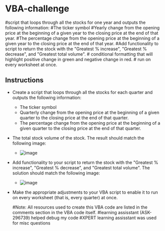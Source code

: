 # VBA-challenge
#script that loops through all the stocks for one year and outputs the following information:
    #The ticker symbol
    #Yearly change from the opening price at the beginning of a given year to the closing price at the end of that year.
    #The percentage change from the opening price at the beginning of a given year to the closing price at the end of that year.
    #Add functionality to script to return the stock with the "Greatest % increase", "Greatest % decrease", and "Greatest total volume".
    # conditional formatting that will highlight positive change in green and negative change in red.
    # run on every worksheet at once.
## Instructions
- Create a script that loops through all the stocks for each quarter and outputs the following information:
    - The ticker symbol
    - Quarterly change from the opening price at the beginning of a given quarter to the closing price at the end of that quarter.
    - The percentage change from the opening price at the beginning of a given quarter to the closing price at the end of that quarter.

- The total stock volume of the stock. The result should match the following image:
    - ![image](https://github.com/user-attachments/assets/d296136a-48d0-4b4b-8577-e1c88f47bcdd)
- Add functionality to your script to return the stock with the "Greatest % increase", "Greatest % decrease", and "Greatest total volume". The solution should match the following image:
    - ![image](https://github.com/user-attachments/assets/a3ea5709-cd9b-4abe-a51f-df47a1827e2f)
- Make the appropriate adjustments to your VBA script to enable it to run on every worksheet (that is, every quarter) at once.

    #Note: All resources used to create this VBA code are listed in the comments section in the VBA code itself. 
        #learning assisstant (ASK-296739) helped debug my code 
        #XPERT learning assisstant was used for misc questions
